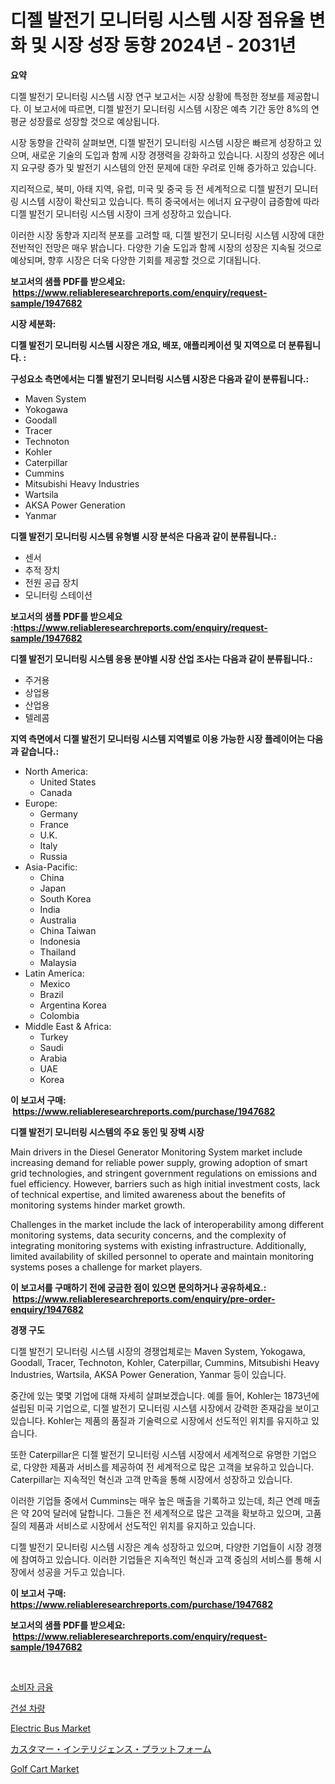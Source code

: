 <p><h1>디젤 발전기 모니터링 시스템 시장 점유율 변화 및 시장 성장 동향 2024년 - 2031년</h1></p><p><strong>요약</strong></p>
<p><p>디젤 발전기 모니터링 시스템 시장 연구 보고서는 시장 상황에 특정한 정보를 제공합니다. 이 보고서에 따르면, 디젤 발전기 모니터링 시스템 시장은 예측 기간 동안 8%의 연평균 성장률로 성장할 것으로 예상됩니다.</p><p>시장 동향을 간략히 살펴보면, 디젤 발전기 모니터링 시스템 시장은 빠르게 성장하고 있으며, 새로운 기술의 도입과 함께 시장 경쟁력을 강화하고 있습니다. 시장의 성장은 에너지 요구량 증가 및 발전기 시스템의 안전 문제에 대한 우려로 인해 증가하고 있습니다.</p><p>지리적으로, 북미, 아태 지역, 유럽, 미국 및 중국 등 전 세계적으로 디젤 발전기 모니터링 시스템 시장이 확산되고 있습니다. 특히 중국에서는 에너지 요구량이 급증함에 따라 디젤 발전기 모니터링 시스템 시장이 크게 성장하고 있습니다.</p><p>이러한 시장 동향과 지리적 분포를 고려할 때, 디젤 발전기 모니터링 시스템 시장에 대한 전반적인 전망은 매우 밝습니다. 다양한 기술 도입과 함께 시장의 성장은 지속될 것으로 예상되며, 향후 시장은 더욱 다양한 기회를 제공할 것으로 기대됩니다.</p></p>
<p><strong>보고서의 샘플 PDF를 받으세요: &nbsp;<a href="https://www.reliableresearchreports.com/enquiry/request-sample/1947682">https://www.reliableresearchreports.com/enquiry/request-sample/1947682</a></strong></p>
<p><strong>시장 세분화:</strong></p>
<p><strong> 디젤 발전기 모니터링 시스템 시장은 개요, 배포, 애플리케이션 및 지역으로 더 분류됩니다. :</strong></p>
<p><strong>구성요소 측면에서는 디젤 발전기 모니터링 시스템 시장은 다음과 같이 분류됩니다.:</strong></p>
<p><ul><li>Maven System</li><li>Yokogawa</li><li>Goodall</li><li>Tracer</li><li>Technoton</li><li>Kohler</li><li>Caterpillar</li><li>Cummins</li><li>Mitsubishi Heavy Industries</li><li>Wartsila</li><li>AKSA Power Generation</li><li>Yanmar</li></ul></p>
<p><strong> 디젤 발전기 모니터링 시스템 유형별 시장 분석은 다음과 같이 분류됩니다.:</strong></p>
<p><ul><li>센서</li><li>추적 장치</li><li>전원 공급 장치</li><li>모니터링 스테이션</li></ul></p>
<p><strong>보고서의 샘플 PDF를 받으세요 :<a href="https://www.reliableresearchreports.com/enquiry/request-sample/1947682">https://www.reliableresearchreports.com/enquiry/request-sample/1947682</a></strong></p>
<p><strong> 디젤 발전기 모니터링 시스템 응용 분야별 시장 산업 조사는 다음과 같이 분류됩니다.:</strong></p>
<p><ul><li>주거용</li><li>상업용</li><li>산업용</li><li>텔레콤</li></ul></p>
<p><strong>지역 측면에서 디젤 발전기 모니터링 시스템 지역별로 이용 가능한 시장 플레이어는 다음과 같습니다.:</strong></p>
<p><ul>
    <li>
        North America:
        <ul>
            <li>United States</li>
            <li>Canada</li>
        </ul>
    </li>
    <li>
        Europe:
        <ul>
            <li>Germany</li>
            <li>France</li>
            <li>U.K.</li>
            <li>Italy</li>
            <li>Russia</li>
        </ul>
    </li>
    <li>
        Asia-Pacific:
        <ul>
            <li>China</li>
            <li>Japan</li>
            <li>South Korea</li>
            <li>India</li>
            <li>Australia</li>
            <li>China Taiwan</li>
            <li>Indonesia</li>
            <li>Thailand</li>
            <li>Malaysia</li>
        </ul>
    </li>
    <li>
        Latin America:
        <ul>
            <li>Mexico</li>
            <li>Brazil</li>
            <li>Argentina Korea</li>
            <li>Colombia</li>
        </ul>
    </li>
    <li>
        Middle East & Africa:
        <ul>
            <li>Turkey</li>
            <li>Saudi</li>
            <li>Arabia</li>
            <li>UAE</li>
            <li>Korea</li>
        </ul>
    </li>
    </ul></p>
<p><strong>이 보고서 구매: &nbsp;<a href="https://www.reliableresearchreports.com/purchase/1947682">https://www.reliableresearchreports.com/purchase/1947682</a></strong></p>
<p><strong>디젤 발전기 모니터링 시스템의 주요 동인 및 장벽 시장</strong></p>
<p><p>Main drivers in the Diesel Generator Monitoring System market include increasing demand for reliable power supply, growing adoption of smart grid technologies, and stringent government regulations on emissions and fuel efficiency. However, barriers such as high initial investment costs, lack of technical expertise, and limited awareness about the benefits of monitoring systems hinder market growth.</p><p>Challenges in the market include the lack of interoperability among different monitoring systems, data security concerns, and the complexity of integrating monitoring systems with existing infrastructure. Additionally, limited availability of skilled personnel to operate and maintain monitoring systems poses a challenge for market players.</p></p>
<p><strong>이 보고서를 구매하기 전에 궁금한 점이 있으면 문의하거나 공유하세요.: &nbsp;<a href="https://www.reliableresearchreports.com/enquiry/pre-order-enquiry/1947682">https://www.reliableresearchreports.com/enquiry/pre-order-enquiry/1947682</a></strong></p>
<p><strong>경쟁 구도</strong></p>
<p><p>디젤 발전기 모니터링 시스템 시장의 경쟁업체로는 Maven System, Yokogawa, Goodall, Tracer, Technoton, Kohler, Caterpillar, Cummins, Mitsubishi Heavy Industries, Wartsila, AKSA Power Generation, Yanmar 등이 있습니다. </p><p>중간에 있는 몇몇 기업에 대해 자세히 살펴보겠습니다. 예를 들어, Kohler는 1873년에 설립된 미국 기업으로, 디젤 발전기 모니터링 시스템 시장에서 강력한 존재감을 보이고 있습니다. Kohler는 제품의 품질과 기술력으로 시장에서 선도적인 위치를 유지하고 있습니다.</p><p>또한 Caterpillar은 디젤 발전기 모니터링 시스템 시장에서 세계적으로 유명한 기업으로, 다양한 제품과 서비스를 제공하여 전 세계적으로 많은 고객을 보유하고 있습니다. Caterpillar는 지속적인 혁신과 고객 만족을 통해 시장에서 성장하고 있습니다.</p><p>이러한 기업들 중에서 Cummins는 매우 높은 매출을 기록하고 있는데, 최근 연례 매출은 약 20억 달러에 달합니다. 그들은 전 세계적으로 많은 고객을 확보하고 있으며, 고품질의 제품과 서비스로 시장에서 선도적인 위치를 유지하고 있습니다.</p><p>디젤 발전기 모니터링 시스템 시장은 계속 성장하고 있으며, 다양한 기업들이 시장 경쟁에 참여하고 있습니다. 이러한 기업들은 지속적인 혁신과 고객 중심의 서비스를 통해 시장에서 성공을 거두고 있습니다.</p></p>
<p><strong>이 보고서 구매: &nbsp; <a href="https://www.reliableresearchreports.com/purchase/1947682">https://www.reliableresearchreports.com/purchase/1947682</a></strong></p>
<p><strong>보고서의 샘플 PDF를 받으세요: &nbsp;<a href="https://www.reliableresearchreports.com/enquiry/request-sample/1947682">https://www.reliableresearchreports.com/enquiry/request-sample/1947682</a></strong><strong></strong></p>
<p>&nbsp;</p>
<p><p><a href="https://github.com/Maeennan456456/Market-Research-Report-List-1/blob/main/44577338585.md">소비자 금융</a></p><p><a href="https://github.com/vsap75a286l/Market-Research-Report-List-1/blob/main/35378788584.md">건설 차량</a></p><p><a href="https://issuu.com/reportprime-2/docs/electric-bus-market-size-2030.pptx">Electric Bus Market</a></p><p><a href="https://github.com/joaejkdzgyljvo6/Market-Research-Report-List-1/blob/main/13829519378.md">カスタマー・インテリジェンス・プラットフォーム</a></p><p><a href="https://issuu.com/reportprime-2/docs/golf-cart-market-size-2030.pptx">Golf Cart Market</a></p></p>